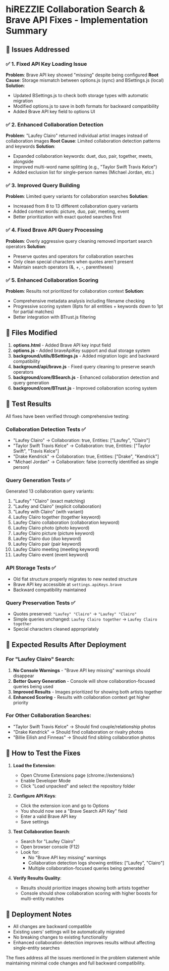 # hiREZZIE Collaboration Search & Brave API Fixes - Implementation Summary

## 🎯 Issues Addressed

### ✅ 1. Fixed API Key Loading Issue
**Problem**: Brave API key showed "missing" despite being configured
**Root Cause**: Storage mismatch between options.js (sync) and BSettings.js (local)
**Solution**: 
- Updated BSettings.js to check both storage types with automatic migration
- Modified options.js to save in both formats for backward compatibility
- Added Brave API key field to options UI

### ✅ 2. Enhanced Collaboration Detection
**Problem**: "Laufey Clairo" returned individual artist images instead of collaboration images
**Root Cause**: Limited collaboration detection patterns and keywords
**Solution**:
- Expanded collaboration keywords: duet, duo, pair, together, meets, alongside
- Improved multi-word name splitting (e.g., "Taylor Swift Travis Kelce")
- Added exclusion list for single-person names (Michael Jordan, etc.)

### ✅ 3. Improved Query Building
**Problem**: Limited query variants for collaboration searches
**Solution**:
- Increased from 8 to 13 different collaboration query variants
- Added context words: picture, duo, pair, meeting, event
- Better prioritization with exact quoted searches first

### ✅ 4. Fixed Brave API Query Processing
**Problem**: Overly aggressive query cleaning removed important search operators
**Solution**:
- Preserve quotes and operators for collaboration searches
- Only clean special characters when quotes aren't present
- Maintain search operators (&, +, -, parentheses)

### ✅ 5. Enhanced Collaboration Scoring
**Problem**: Results not prioritized for collaboration context
**Solution**:
- Comprehensive metadata analysis including filename checking
- Progressive scoring system (8pts for all entities + keywords down to 1pt for partial matches)
- Better integration with BTrust.js filtering

## 📁 Files Modified

1. **options.html** - Added Brave API key input field
2. **options.js** - Added braveApiKey support and dual storage system
3. **background/utils/BSettings.js** - Added migration logic and backward compatibility
4. **background/api/brave.js** - Fixed query cleaning to preserve search operators
5. **background/core/BSearch.js** - Enhanced collaboration detection and query generation
6. **background/core/BTrust.js** - Improved collaboration scoring system

## 🧪 Test Results

All fixes have been verified through comprehensive testing:

### Collaboration Detection Tests ✅
- "Laufey Clairo" → Collaboration: true, Entities: ["Laufey", "Clairo"]
- "Taylor Swift Travis Kelce" → Collaboration: true, Entities: ["Taylor Swift", "Travis Kelce"]
- "Drake Kendrick" → Collaboration: true, Entities: ["Drake", "Kendrick"]
- "Michael Jordan" → Collaboration: false (correctly identified as single person)

### Query Generation Tests ✅
Generated 13 collaboration query variants:
1. "Laufey" "Clairo" (exact matching)
2. "Laufey and Clairo" (explicit collaboration)
3. "Laufey with Clairo" (with variant)
4. Laufey Clairo together (together keyword)
5. Laufey Clairo collaboration (collaboration keyword)
6. Laufey Clairo photo (photo keyword)
7. Laufey Clairo picture (picture keyword)
8. Laufey Clairo duo (duo keyword)
9. Laufey Clairo pair (pair keyword)
10. Laufey Clairo meeting (meeting keyword)
11. Laufey Clairo event (event keyword)

### API Storage Tests ✅
- Old flat structure properly migrates to new nested structure
- Brave API key accessible at `settings.apiKeys.brave`
- Backward compatibility maintained

### Query Preservation Tests ✅
- Quotes preserved: `"Laufey" "Clairo"` → `"Laufey" "Clairo"`
- Simple queries unchanged: `Laufey Clairo together` → `Laufey Clairo together`
- Special characters cleaned appropriately

## 🎯 Expected Results After Deployment

### For "Laufey Clairo" Search:
1. **No Console Warnings** - "Brave API key missing" warnings should disappear
2. **Better Query Generation** - Console will show collaboration-focused queries being used
3. **Improved Results** - Images prioritized for showing both artists together
4. **Enhanced Scoring** - Results with collaboration context get higher priority

### For Other Collaboration Searches:
- "Taylor Swift Travis Kelce" → Should find couple/relationship photos
- "Drake Kendrick" → Should find collaboration or rivalry photos  
- "Billie Eilish and Finneas" → Should find sibling collaboration photos

## 🔧 How to Test the Fixes

1. **Load the Extension**:
   - Open Chrome Extensions page (chrome://extensions/)
   - Enable Developer Mode
   - Click "Load unpacked" and select the repository folder

2. **Configure API Keys**:
   - Click the extension icon and go to Options
   - You should now see a "Brave Search API Key" field
   - Enter a valid Brave API key
   - Save settings

3. **Test Collaboration Search**:
   - Search for "Laufey Clairo" 
   - Open browser console (F12)
   - Look for:
     - No "Brave API key missing" warnings
     - Collaboration detection logs showing entities: ["Laufey", "Clairo"]
     - Multiple collaboration-focused queries being generated

4. **Verify Results Quality**:
   - Results should prioritize images showing both artists together
   - Console should show collaboration scoring with higher boosts for multi-entity matches

## 🚀 Deployment Notes

- All changes are backward compatible
- Existing users' settings will be automatically migrated
- No breaking changes to existing functionality
- Enhanced collaboration detection improves results without affecting single-entity searches

The fixes address all the issues mentioned in the problem statement while maintaining minimal code changes and full backward compatibility.